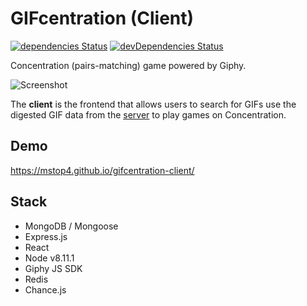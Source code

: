 # GIFcentration (Client)

[![dependencies Status](https://david-dm.org/mstop4/gifcentration-client/status.svg)](https://david-dm.org/mstop4/gifcentration-client)
[![devDependencies Status](https://david-dm.org/mstop4/gifcentration-client/dev-status.svg)](https://david-dm.org/mstop4/gifcentration-client?type=dev)

Concentration (pairs-matching) game powered by Giphy.

![Screenshot](https://github.com/mstop4/gifcentration-client/blob/master/docs/demo.gif)

The **client** is the frontend that allows users to search for GIFs use the digested GIF data from the [server](https://github.com/mstop4/gifcentration-server) to play games on Concentration.

## Demo
https://mstop4.github.io/gifcentration-client/

## Stack

* MongoDB / Mongoose
* Express.js
* React
* Node v8.11.1
* Giphy JS SDK
* Redis
* Chance.js

